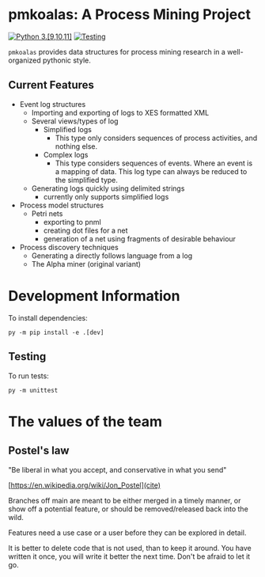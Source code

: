 # pmkoalas: A Process Mining Project
[![Python 3.[9,10,11]](https://github.com/AdamBanham/koalas/actions/workflows/python-version.yml/badge.svg?branch=main)](https://github.com/AdamBanham/koalas/actions/workflows/python-version.yml)   [![Testing](https://github.com/AdamBanham/koalas/actions/workflows/python-unittests.yml/badge.svg)](https://github.com/AdamBanham/koalas/actions/workflows/python-unittests.yml)


`pmkoalas` provides data structures for process mining research in a well-organized pythonic style.

## Current Features
* Event log structures
    * Importing and exporting of logs to XES formatted XML
    * Several views/types of log
        * Simplified logs
            * This type only considers sequences of process activities, and 
            nothing else.
        * Complex logs
            * This type considers sequences of events. Where an event is a 
            mapping of data. This log type can always be reduced to the 
            simplified type.
    * Generating logs quickly using delimited strings
        * currently only supports simplified logs
* Process model structures
    * Petri nets
        * exporting to pnml
        * creating dot files for a net
        * generation of a net using fragments of desirable behaviour
* Process discovery techniques
    * Generating a directly follows language from a log
    * The Alpha miner (original variant)

# Development Information
To install dependencies:

`py -m pip install -e .[dev]`

## Testing
To run tests:

`py -m unittest`

# The values of the team

## Postel's law

"Be liberal in what you accept, and conservative in what you send"

[https://en.wikipedia.org/wiki/Jon_Postel](cite)

Branches off main are meant to be either merged in a timely manner,
or show off a potential feature, or should be removed/released back
into the wild.

Features need a use case or a user before they can be explored
in detail.

It is better to delete code that is not used, than to keep it
around. You have written it once, you will write it better the 
next time. Don't be afraid to let it go.